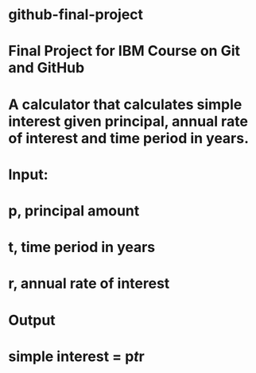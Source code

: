 # github-final-project
# Final Project for IBM Course on Git and GitHub
# A calculator that calculates simple interest given principal, annual rate of interest and time period in years.

# Input:
  # p, principal amount
  # t, time period in years
  # r, annual rate of interest
# Output
  # simple interest = p*t*r
